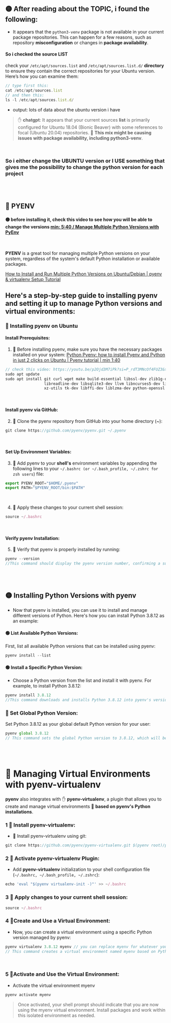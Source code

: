 ## 🟡 After reading about the TOPIC, i found the following:

- It appears that the `python3-venv` package is not available in your current package repositories. This can happen for a few reasons, such as repository **misconfiguration** or changes in **package availability**.

#### So i checked the source LIST

check your `/etc/apt/sources.list` and `/etc/apt/sources.list.d/` **directory** to ensure they contain the correct repositories for your Ubuntu version. Here’s how you can examine them:

```javascript
// type first this:
cat /etc/apt/sources.list
// and then this:
ls -l /etc/apt/sources.list.d/

```

- output: lots of data about the ubuntu version i have

> ✋ **chatgpt**: It appears that your current sources **list** is primarily configured for Ubuntu 18.04 (Bionic Beaver) with some references to focal (Ubuntu 20.04) repositories. 🔴 **This mix might be causing issues with package availability, including python3-venv**.

<br>

### So i either change the UBUNTU version or I USE something that gives me the possibility to change the python version for each project

 <br>
 <br>

## 🧶 PYENV

#### 🟡 before installing it, check this video to see how you will be able to change the versions [min: 5:40 / Manage Multiple Python Versions with PyEnv](https://youtu.be/3my06DUnApM?si=0Mu3vQvbToF5hLUA&t=340)

<br>

**PYENV** is a great tool for managing multiple Python versions on your system, regardless of the system's default Python installation or available packages.

[How to Install and Run Multiple Python Versions on Ubuntu/Debian | pyenv & virtualenv Setup Tutorial](https://youtu.be/1Zgo8M9yUtM?si=lPx1WQTX8_hQsu8D)

## Here's a step-by-step guide to installing pyenv and setting it up to manage Python versions and virtual environments:

### 🍨 Installing pyenv on Ubuntu

#### Install Prerequisites:

1. 🔸 Before installing pyenv, make sure you have the necessary packages installed on your system: [Python Pyenv: how to install Pyenv and Python in just 2 clicks on Ubuntu | Pyenv tutorial | min 1:40](https://youtu.be/p2Ojd3M7iPk?si=P_rdT3MNcOf4FUZ3&t=100)

```javascript
// check this video: https://youtu.be/p2Ojd3M7iPk?si=P_rdT3MNcOf4FUZ3&t=100
sudo apt update
sudo apt install git curl wget make build-essential libssl-dev zlib1g-dev libbz2-dev \
                 libreadline-dev libsqlite3-dev llvm libncurses5-dev libncursesw5-dev \
                 xz-utils tk-dev libffi-dev liblzma-dev python-openssl

```

<br>

#### Install pyenv via GitHub:

2.  🔸 Clone the pyenv repository from GitHub into your home directory (~):

```javascript
git clone https://github.com/pyenv/pyenv.git ~/.pyenv

```

<br>

#### Set Up Environment Variables:

3.  🔸 Add pyenv to your **shell's** environment variables by appending the following lines to your `~/.bashrc (or ~/.bash_profile, ~/.zshrc for zsh users`) file:

```javascript
export PYENV_ROOT="$HOME/.pyenv"
export PATH="$PYENV_ROOT/bin:$PATH"

```

<br>

4. 🔸 Apply these changes to your current shell session:

```javascript
source ~/.bashrc

```

<br>

#### Verify pyenv Installation:

5. 🔸 Verify that pyenv is properly installed by running:

```javascript
pyenv --version
//This command should display the pyenv version number, confirming a successful installation.


```

<br>
<br>

## 🟡 Installing Python Versions with pyenv

- Now that pyenv is installed, you can use it to install and manage different versions of Python. Here's how you can install Python 3.8.12 as an example:

#### 🟢 List Available Python Versions:

First, list all available Python versions that can be installed using pyenv:

```javascript
pyenv install --list

```

#### 🟢 Install a Specific Python Version:

- Choose a Python version from the list and install it with pyenv. For example, to install Python 3.8.12:

```javascript
pyenv install 3.8.12
//This command downloads and installs Python 3.8.12 into pyenv's version management directory.
```

### 🌈 Set Global Python Version:

Set Python 3.8.12 as your global default Python version for your user:

```javascript
pyenv global 3.8.12
// This command sets the global Python version to 3.8.12, which will be used in your shell sessions by default.
```

<br>
<br>

# 🔴 Managing Virtual Environments with pyenv-virtualenv

**pyenv** also integrates with ✋ **pyenv-virtualenv**, a plugin that allows you to create and manage virtual environments 👾 **based on pyenv's Python installations**.

### 1 🔸 Install pyenv-virtualenv:

- 🔸 Install pyenv-virtualenv using git:

```javascript
git clone https://github.com/pyenv/pyenv-virtualenv.git $(pyenv root)/plugins/pyenv-virtualenv

```

### 2 🔸 Activate pyenv-virtualenv Plugin:

- Add **pyenv-virtualenv** initialization to your shell configuration file (`~/.bashrc, ~/.bash_profile, ~/.zshrc`):

```javascript
echo 'eval "$(pyenv virtualenv-init -)"' >> ~/.bashrc

```

### 3 🔸 Apply changes to your current shell session:

```javascript
source ~/.bashrc

```

### 4 🔸Create and Use a Virtual Environment:

- Now, you can create a virtual environment using a specific Python version managed by pyenv:

```javascript
pyenv virtualenv 3.8.12 myenv // you can replace myenv for whatever you LIKE, but its better if ou stick to the convention of ENV on lowercase
// This command creates a virtual environment named myenv based on Python 3.8.12.


```

<br>

### 5 🔸Activate and Use the Virtual Environment:

- Activate the virtual environment myenv

```javascript
pyenv activate myenv

```

> Once activated, your shell prompt should indicate that you are now using the myenv virtual environment. Install packages and work within this isolated environment as needed.
